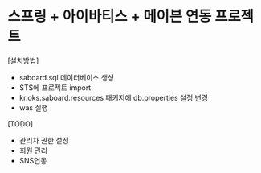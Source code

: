 # 스프링 + 아이바티스 + 메이븐 연동 프로젝트

[설치방법]
- saboard.sql 데이터베이스 생성
- STS에 프로젝트 import 
- kr.oks.saboard.resources 패키지에 db.properties 설정 변경
- was 실행

[TODO]
- 관리자 권한 설정
- 회원 관리
- SNS연동

